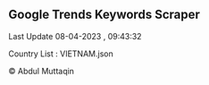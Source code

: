 

## Google Trends Keywords Scraper 
 
Last Update 08-04-2023 , 09:43:32

Country List :
VIETNAM.json



© Abdul Muttaqin 
